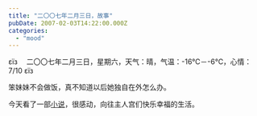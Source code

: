 ```yaml
---
title: "二〇〇七年二月三日，故事"
pubDate: 2007-02-03T14:22:00.000Z
categories: 
  - "mood"
---
```


εїз　 二〇〇七年二月三日，星期六，天气：晴，气温：-16℃－-6℃，心情：7/10 εїз

  

笨妹妹不会做饭，真不知道以后她独自在外怎么办。

今天看了一部[小说](http://files.myopera.com/meteorain/files/Story_Girl.html)，很感动，向往主人宫们快乐幸福的生活。
